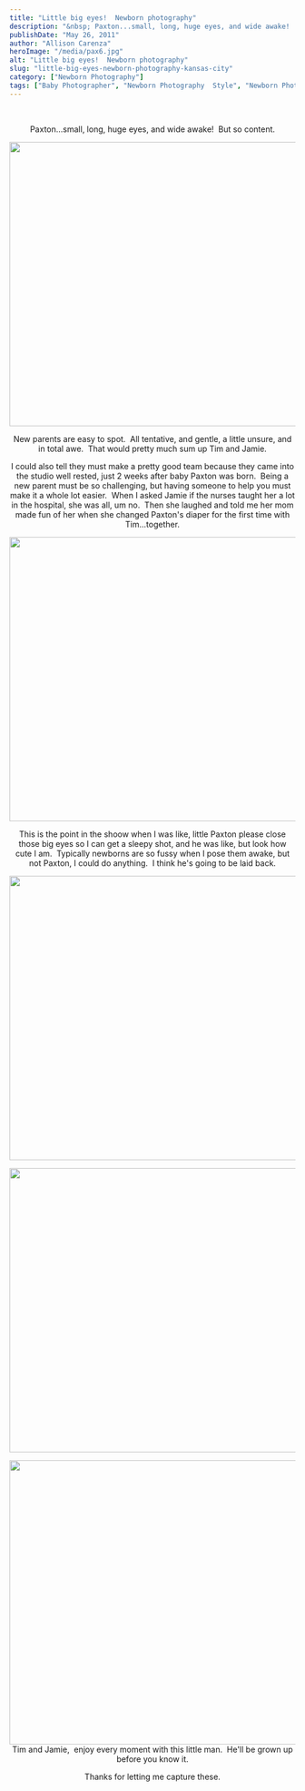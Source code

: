 ```yaml
---
title: "Little big eyes!  Newborn photography"
description: "&nbsp; Paxton...small, long, huge eyes, and wide awake!  But so content. New parents are easy to spot.  All tentative, and "
publishDate: "May 26, 2011"
author: "Allison Carenza"
heroImage: "/media/pax6.jpg"
alt: "Little big eyes!  Newborn photography"
slug: "little-big-eyes-newborn-photography-kansas-city"
category: ["Newborn Photography"]
tags: ["Baby Photographer", "Newborn Photography  Style", "Newborn Photography  Liberty"]
---
```


<p style="text-align: center;">&nbsp;</p>
<p style="text-align: center;">Paxton...small, long, huge eyes, and wide awake!  But so content.</p>
<p style="text-align: center;"><img class="aligncenter size-full wp-image-2898" title="pax6" src="/media/pax6.jpg" alt="" width="743" height="500"   /></p>
<p style="text-align: center;">New parents are easy to spot.  All tentative, and gentle, a little unsure, and in total awe.  That would pretty much sum up Tim and Jamie.</p>
<p style="text-align: center;">I could also tell they must make a pretty good team because they came into the studio well rested, just 2 weeks after baby Paxton was born.  Being a new parent must be so challenging, but having someone to help you must make it a whole lot easier.  When I asked Jamie if the nurses taught her a lot in the hospital, she was all, um no.  Then she laughed and told me her mom made fun of her when she changed Paxton&apos;s diaper for the first time with Tim...together.</p>
<p style="text-align: center;"><img class="aligncenter size-full wp-image-2899" title="pax7" src="/media/pax7.jpg" alt="" width="693" height="500"   /></p>
<p style="text-align: center;">This is the point in the shoow when I was like, little Paxton please close those big eyes so I can get a sleepy shot, and he was like, but look how cute I am.  Typically newborns are so fussy when I pose them awake, but not Paxton, I could do anything.  I think he&apos;s going to be laid back.</p>
<p style="text-align: center;"><img class="aligncenter size-full wp-image-2894" title="pax2" src="/media/pax2.jpg" alt="" width="743" height="500"   /></p>
<p style="text-align: center;"><img class="aligncenter size-full wp-image-2895" title="pax3" src="/media/pax3.jpg" alt="" width="743" height="500"   /></p>
<p style="text-align: center;"><img class="aligncenter size-full wp-image-2896" title="pax4" src="/media/pax4.jpg" alt="" width="743" height="500"   />Tim and Jamie,  enjoy every moment with this little man.  He&apos;ll be grown up before you know it.</p>
<p style="text-align: center;">Thanks for letting me capture these.</p>
